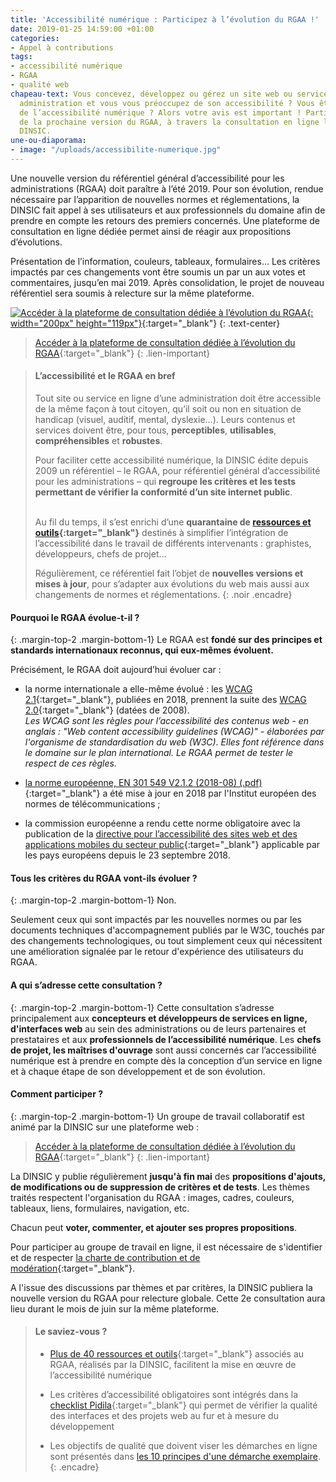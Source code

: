 ```yaml
---
title: 'Accessibilité numérique : Participez à l’évolution du RGAA !'
date: 2019-01-25 14:59:00 +01:00
categories:
- Appel à contributions
tags:
- accessibilité numérique
- RGAA
- qualité web
chapeau-text: Vous concevez, développez ou gérez un site web ou service en ligne d’une
  administration et vous vous préoccupez de son accessibilité ? Vous êtes un professionnel
  de l’accessibilité numérique ? Alors votre avis est important ! Participez à l’élaboration
  de la prochaine version du RGAA, à travers la consultation en ligne lancée par la
  DINSIC.
une-ou-diaporama:
- image: "/uploads/accessibilite-numerique.jpg"
---
```


Une nouvelle version du référentiel général d’accessibilité pour les administrations (RGAA) doit paraître à l’été 2019. Pour son évolution, rendue nécessaire par l’apparition de nouvelles normes et réglementations, la DINSIC fait appel à ses utilisateurs et aux professionnels du domaine afin de prendre en compte les retours des premiers concernés. Une plateforme de consultation en ligne dédiée permet ainsi de réagir aux propositions d’évolutions.

Présentation de l’information, couleurs, tableaux, formulaires… Les critères impactés par ces changements vont être soumis un par un aux votes et commentaires, jusqu’en mai 2019. Après consolidation, le projet de nouveau référentiel sera soumis à relecture sur la même plateforme.

[![Accéder à la plateforme de consultation dédiée à l’évolution du RGAA](/uploads/capture-plateforme-consultation-rgaa_200.jpg){: width="200px" height="119px"}](http://evolution-rgaa.numerique.gouv.fr/){:target="_blank"}
{: .text-center}
> [Accéder à la plateforme de consultation dédiée à l’évolution du RGAA](http://evolution-rgaa.numerique.gouv.fr/){:target="_blank"}
{: .lien-important}

> #### L’accessibilité et le RGAA en bref
>
> Tout site ou service en ligne d’une administration doit être accessible de la même façon à tout citoyen, qu’il soit ou non en situation de handicap (visuel, auditif, mental, dyslexie…). Leurs contenus et services doivent être, pour tous, **perceptibles**, **utilisables**, **compréhensibles** et **robustes**.
>
> Pour faciliter cette accessibilité numérique, la DINSIC édite depuis 2009 un référentiel – le RGAA, pour référentiel général d’accessibilité pour les administrations – qui **regroupe les critères et les tests permettant de vérifier la conformité d’un site internet public**.
>
> <br>Au fil du temps, il s’est enrichi d’une **quarantaine de [ressources et outils](http://references.modernisation.gouv.fr/ressources){:target="_blank"}** destinés à simplifier l’intégration de l’accessibilité dans le travail de différents intervenants : graphistes, développeurs, chefs de projet…
>
> Régulièrement, ce référentiel fait l’objet de **nouvelles versions et mises à jour**, pour s’adapter aux évolutions du web mais aussi aux changements de normes et réglementations.
{: .noir .encadre}

#### **Pourquoi le RGAA évolue-t-il ?**
{: .margin-top-2 .margin-bottom-1}
Le RGAA est **fondé sur des principes et standards internationaux reconnus, qui eux-mêmes évoluent.**

Précisément, le RGAA doit aujourd’hui évoluer car :

* la norme internationale a elle-même évolué : les [WCAG 2.1](https://www.w3.org/TR/WCAG21/){:target="_blank"}, publiées en 2018, prennent la suite des [WCAG 2.0](https://www.w3.org/TR/WCAG20/){:target="_blank"} (datées de 2008).
  <br>*Les WCAG sont les règles pour l’accessibilité des contenus web - en anglais : "Web content accessibility guidelines (WCAG)" - élaborées par l'organisme de standardisation du web (W3C). Elles font référence dans le domaine sur le plan international. Le RGAA permet de tester le respect de ces règles.*

* [la norme européenne, EN 301 549 V2.1.2 (2018-08) (.pdf)](https://www.etsi.org/deliver/etsi_en/301500_301599/301549/02.01.02_60/en_301549v020102p.pdf){:target="_blank"} a été mise à jour en 2018 par l'Institut européen des normes de télécommunications ;

* la commission européenne a rendu cette norme obligatoire avec la publication de la [directive pour l’accessibilité des sites web et des applications mobiles du secteur public](https://eur-lex.europa.eu/legal-content/FR/TXT/?uri=CELEX:32016L2102){:target="_blank"} applicable par les pays européens depuis le 23 septembre 2018.

#### **Tous les critères du RGAA vont-ils évoluer ?**
{: .margin-top-2 .margin-bottom-1}
Non.

Seulement ceux qui sont impactés par les nouvelles normes ou par les documents techniques d'accompagnement publiés par le W3C, touchés par des changements technologiques, ou tout simplement ceux qui nécessitent une amélioration signalée par le retour d'expérience des utilisateurs du RGAA.

#### **A qui s’adresse cette consultation ?**
{: .margin-top-2 .margin-bottom-1}
Cette consultation s’adresse principalement aux **concepteurs et développeurs de services en ligne, d'interfaces web** au sein des administrations ou de leurs partenaires et prestataires et aux **professionnels de l’accessibilité numérique**. Les **chefs de projet, les maîtrises d'ouvrage** sont aussi concernés car l’accessibilité numérique est à prendre en compte dès la conception d’un service en ligne et à chaque étape de son développement et de son évolution.

#### **Comment participer ?**
{: .margin-top-2 .margin-bottom-1}
Un groupe de travail collaboratif est animé par la DINSIC sur une plateforme web :

> [Accéder à la plateforme de consultation dédiée à l’évolution du RGAA](http://evolution-rgaa.numerique.gouv.fr/){:target="_blank"}
{: .lien-important}

La DINSIC y publie régulièrement **jusqu'à fin mai** des **propositions d'ajouts, de modifications ou de suppression de critères et de tests**. Les thèmes traités respectent l'organisation du RGAA : images, cadres, couleurs, tableaux, liens, formulaires, navigation, etc.

Chacun peut **voter, commenter, et ajouter ses propres propositions**.

Pour participer au groupe de travail en ligne, il est nécessaire de s'identifier et de respecter [la charte de contribution et de modération](https://evolution-rgaa.numerique.gouv.fr/charte-de-participation-et-de-moderation){:target="_blank"}.

A l'issue des discussions par thèmes et par critères, la DINSIC publiera la nouvelle version du RGAA pour relecture globale. Cette 2e consultation aura lieu durant le mois de juin sur la même plateforme.

> #### Le saviez-vous ?
> 
> * [Plus de 40 ressources et outils](http://references.modernisation.gouv.fr/ressources){:target="_blank"} associés au RGAA, réalisés par la DINSIC, facilitent la mise en œuvre de l’accessibilité numérique
>
> * Les critères d’accessibilité obligatoires sont intégrés dans la [checklist Pidila](https://pidila.gitlab.io/checklist-pidila/){:target="_blank"} qui permet de vérifier la qualité des interfaces et des projets web au fur et à mesure du développement
> 
> * Les objectifs de qualité que doivent viser les démarches en ligne sont présentés dans [les 10 principes d'une démarche exemplaire](https://www.numerique.gouv.fr/publications/dix-principes/).
{: .encadre}